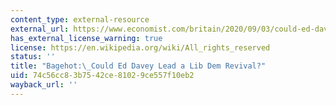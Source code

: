 ```yaml
---
content_type: external-resource
external_url: https://www.economist.com/britain/2020/09/03/could-ed-davey-lead-a-lib-dem-revival
has_external_license_warning: true
license: https://en.wikipedia.org/wiki/All_rights_reserved
status: ''
title: "Bagehot:\_Could Ed Davey Lead a Lib Dem Revival?"
uid: 74c56cc8-3b75-42ce-8102-9ce557f10eb2
wayback_url: ''
---
```

